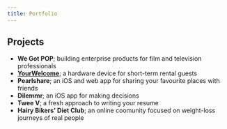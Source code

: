 ```yaml
---
title: Portfolio
---
```


## Projects

* **We Got POP**; building enterprise products for film and television professionals
* [**YourWelcome**](./yourwelcome/_about_yourwelcome); a hardware device for short-term rental guests
* **Pearlshare**; an iOS and web app for sharing your favourite places with friends
* **Dilemmr**; an iOS app for making decisions
* **Twee V**; a fresh approach to writing your resume
* **Hairy Bikers' Diet Club**; an online coomunity focused on weight-loss journeys of real people
